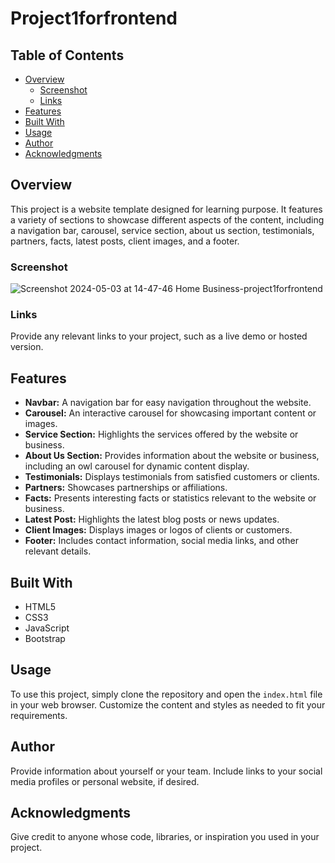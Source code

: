 # Project1forfrontend

## Table of Contents

- [Overview](#overview)
  - [Screenshot](#screenshot)
  - [Links](#links)
- [Features](#features)
- [Built With](#built-with)
- [Usage](#usage)
- [Author](#author)
- [Acknowledgments](#acknowledgments)

## Overview

This project is a website template designed for learning purpose. It features a variety of sections to showcase different aspects of the content, including a navigation bar, carousel, service section, about us section, testimonials, partners, facts, latest posts, client images, and a footer.

### Screenshot

![Screenshot 2024-05-03 at 14-47-46 Home Business-project1forfrontend](https://github.com/manikandaraj-T-N/Project1forfrontend/assets/93505267/7cc9cc60-5ea9-4a07-990a-bf5abf905f3c)

### Links

Provide any relevant links to your project, such as a live demo or hosted version.

## Features

- **Navbar:** A navigation bar for easy navigation throughout the website.
- **Carousel:** An interactive carousel for showcasing important content or images.
- **Service Section:** Highlights the services offered by the website or business.
- **About Us Section:** Provides information about the website or business, including an owl carousel for dynamic content display.
- **Testimonials:** Displays testimonials from satisfied customers or clients.
- **Partners:** Showcases partnerships or affiliations.
- **Facts:** Presents interesting facts or statistics relevant to the website or business.
- **Latest Post:** Highlights the latest blog posts or news updates.
- **Client Images:** Displays images or logos of clients or customers.
- **Footer:** Includes contact information, social media links, and other relevant details.
  
## Built With

- HTML5
- CSS3
- JavaScript
- Bootstrap 

## Usage

To use this project, simply clone the repository and open the `index.html` file in your web browser. Customize the content and styles as needed to fit your requirements.


## Author

Provide information about yourself or your team. Include links to your social media profiles or personal website, if desired.

## Acknowledgments

Give credit to anyone whose code, libraries, or inspiration you used in your project.
